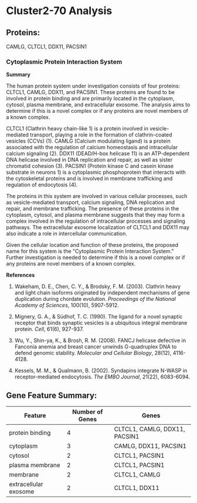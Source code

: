 # Cluster2-70 Analysis

## Proteins: 

CAMLG, CLTCL1, DDX11, PACSIN1

### Cytoplasmic Protein Interaction System

**Summary**

The human protein system under investigation consists of four proteins: CLTCL1, CAMLG, DDX11, and PACSIN1. These proteins are found to be involved in protein binding and are primarily located in the cytoplasm, cytosol, plasma membrane, and extracellular exosome. The analysis aims to determine if this is a novel complex or if any proteins are novel members of a known complex.

CLTCL1 (Clathrin heavy chain-like 1) is a protein involved in vesicle-mediated transport, playing a role in the formation of clathrin-coated vesicles (CCVs) (1). CAMLG (Calcium modulating ligand) is a protein associated with the regulation of calcium homeostasis and intracellular calcium signaling (2). DDX11 (DEAD/H-box helicase 11) is an ATP-dependent DNA helicase involved in DNA replication and repair, as well as sister chromatid cohesion (3). PACSIN1 (Protein kinase C and casein kinase substrate in neurons 1) is a cytoplasmic phosphoprotein that interacts with the cytoskeletal proteins and is involved in membrane trafficking and regulation of endocytosis (4).

The proteins in this system are involved in various cellular processes, such as vesicle-mediated transport, calcium signaling, DNA replication and repair, and membrane trafficking. The presence of these proteins in the cytoplasm, cytosol, and plasma membrane suggests that they may form a complex involved in the regulation of intracellular processes and signaling pathways. The extracellular exosome localization of CLTCL1 and DDX11 may also indicate a role in intercellular communication.

Given the cellular location and function of these proteins, the proposed name for this system is the "Cytoplasmic Protein Interaction System." Further investigation is needed to determine if this is a novel complex or if any proteins are novel members of a known complex.

**References**

1. Wakeham, D. E., Chen, C. Y., & Brodsky, F. M. (2003). Clathrin heavy and light chain isoforms originated by independent mechanisms of gene duplication during chordate evolution. *Proceedings of the National Academy of Sciences*, 100(10), 5907-5912.

2. Mignery, G. A., & Südhof, T. C. (1990). The ligand for a novel synaptic receptor that binds synaptic vesicles is a ubiquitous integral membrane protein. *Cell*, 61(6), 927-937.

3. Wu, Y., Shin-ya, K., & Brosh, R. M. (2008). FANCJ helicase defective in Fanconia anemia and breast cancer unwinds G-quadruplex DNA to defend genomic stability. *Molecular and Cellular Biology*, 28(12), 4116-4128.

4. Kessels, M. M., & Qualmann, B. (2002). Syndapins integrate N-WASP in receptor-mediated endocytosis. *The EMBO Journal*, 21(22), 6083-6094.

## Gene Feature Summary: 

| Feature | Number of Genes | Genes |
| --- | --- | --- |
| protein binding | 4 | CLTCL1, CAMLG, DDX11, PACSIN1 |
| cytoplasm | 3 | CAMLG, DDX11, PACSIN1 |
| cytosol | 2 | CLTCL1, PACSIN1 |
| plasma membrane | 2 | CLTCL1, PACSIN1 |
| membrane | 2 | CLTCL1, CAMLG |
| extracellular exosome | 2 | CLTCL1, DDX11 |

